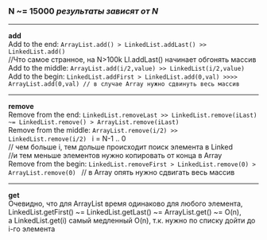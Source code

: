 ### N ~= 15000 *результаты зависят от N*

***

**add**  
Add to the end:  `ArrayList.add() > LinkedList.addLast() >>  LinkedList.add()`  
//Что самое странное, на N>100k Ll.addLast() начинает обгонять массив  
Add to the middle: `ArrayList.add(i/2,value) >> LinkedList(i/2,value)`  
Add to the begin: `LinkedList.addFirst > LinkedList.add(0,val) >>>> ArrayList.add(0,val) // в случае Array нужно сдвинуть весь массив`  

***

**remove**  
Remove from the end: `LinkedList.removeLast >> LinkedList.remove(iLast) ~= LinkedList.remove() > ArrayList.remove(iLast)`  
Remove from the middle: `ArrayList.remove(i/2) >> LinkedList.remove(i/2) ` i = N-1 .. 0  
// чем больше i, тем дольше происходит поиск элемента в Linked  
//и тем меньше элементов нужно копировать от конца в Array  
Remove from the begin: `LinkedList.removeFirst > LinkedList.remove(0) > ArrayList.remove(0) ` // в Array опять нужно сдвигать весь массив  

***

**get**  
Очевидно, что для ArrayList время одинаково для любого элемента,  
LinkedList.getFirst() ~= LinkedList.getLast() ~= ArrayList.get() ~= O(n),  
a LinkedList.get(i) самый медленный O(n), т.к. нужно по списку дойти до i-го элемента  


